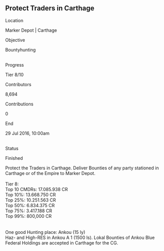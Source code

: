 ## Protect Traders in Carthage

Location

Marker Depot \| Carthage

Objective

Bountyhunting

\
Progress

Tier 8/10

Contributors

8,694

Contributions

0

End

29 Jul 2016, 10:00am

\
Status

Finished

Protect the Traders in Carthage. Deliver Bounties of any party stationed
in Carthage or of the Empire to Marker Depot.\
\
Tier 8:\
Top 10 CMDRs: 17.085.938 CR\
Top 10%: 13.668.750 CR\
Top 25%: 10.251.563 CR\
Top 50%: 6.834.375 CR\
Top 75%: 3.417.188 CR\
Top 99%: 800,000 CR\
\
\
One good Hunting place: Ankou (15 ly)\
Haz- and High-RES in Ankou A 1 (1500 ls). Lokal Bounties of Ankou Blue
Federal Holdings are accepted in Carthage for the CG.

